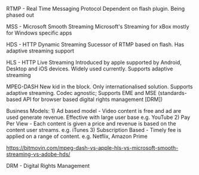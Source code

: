 RTMP - Real Time Messaging Protocol
    Dependent on flash plugin. Being phased out

MSS - Microsoft Smooth Streaming
    Microsoft's Streaming for xBox mostly for Windows specific apps

HDS - HTTP Dynamic Streaming
    Sucessor of RTMP based on flash. Has adaptive streaming support

HLS - HTTP Live Streaming
    Introduced by apple supported by Android, Desktop and iOS devices. Widely used currently. Supports adaptive streaming

MPEG-DASH
    New kid in the block. Only internationalised solution. Supports adaptive streaming. Codec agnostic; Supports EME and MSE (standards-based API for browser based digital rights management [DRM])



Business Models:
    1) Ad based model - Video content is free and ad are used generate revenue. Effective with large user base e.g. YouTube
    2) Pay Per View - Each content is given a price and revenue is based on the content user streams. e.g. iTunes
    3) Subscription Based - Timely fee is applied on a range of content. e.g. Netflix, Amazon Prime


https://bitmovin.com/mpeg-dash-vs-apple-hls-vs-microsoft-smooth-streaming-vs-adobe-hds/


DRM - Digital Rights Management
